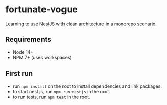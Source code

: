 # fortunate-vogue

Learning to use NestJS with clean architecture in a monorepo scenario.

## Requirements

- Node 14+
- NPM 7+ (uses workspaces)

## First run

- run `npm install` on the root to install dependencies and link packages.
- to start nest js, run `npm run:nestjs` in the root.
- to run tests, run `npm test` in the root.
